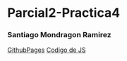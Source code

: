 # Parcial2-Practica4

### Santiago Mondragon Ramirez
[GithubPages](https://santidev2.github.io/Parcial2-Practica4/)
[Codigo de JS](https://github.com/SantiDEV2/Parcial2-Practica4/blob/main/Practica5.js)
